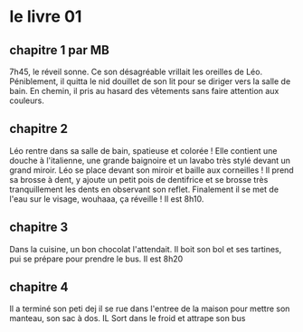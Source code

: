 # le livre 01

## chapitre 1 par MB

7h45, le réveil sonne. Ce son désagréable vrillait les oreilles de Léo.
Péniblement, il quitta le nid douillet de son lit pour se diriger vers la salle de bain.
En chemin, il pris au hasard des vêtements sans faire attention aux couleurs.

## chapitre 2
Léo rentre dans sa salle de bain, spatieuse et colorée ! Elle contient une douche à l'italienne, une grande baignoire et un lavabo très stylé devant un grand miroir.
Léo se place devant son miroir et baille aux corneilles !
Il prend sa brosse à dent, y ajoute un petit pois de dentifrice et se brosse très tranquillement les dents en observant son reflet.
Finalement il se met de l'eau sur le visage, wouhaaa, ça réveille !
Il est 8h10.

## chapitre 3
Dans la cuisine, un bon chocolat l'attendait. Il boit son bol et ses tartines, pui se prépare pour prendre le bus. Il est 8h20

## chapitre 4

Il a terminé son peti dej
il se rue dans l'entree de la maison pour mettre son manteau, son sac à dos.
IL Sort dans le froid et attrape son bus
